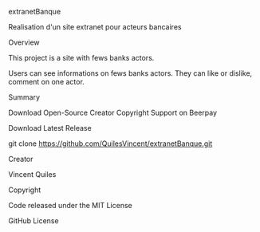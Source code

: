 extranetBanque

Realisation d'un site extranet pour acteurs bancaires

Overview

This project is a site with fews banks actors.

Users can see informations on fews banks actors. They can like or dislike, comment on one actor.


Summary

Download
Open-Source
Creator
Copyright
Support on Beerpay

Download
Latest Release

git clone https://github.com/QuilesVincent/extranetBanque.git

Creator

Vincent Quiles


Copyright

Code released under the MIT License

GitHub License